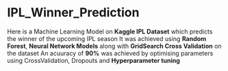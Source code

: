 # IPL_Winner_Prediction
Here is a Machine Learning Model on **Kaggle IPL Dataset** which predicts the winner of the upcoming IPL season
It was achieved using **Random Forest**, **Neural Network Models** along with **GridSearch Cross Validation** on the dataset
An acuuracy of **90%** was achieved by optimising parameters using CrossValidation, Dropouts and **Hyperparameter tuning**
